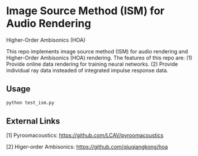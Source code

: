# Image Source Method (ISM) for Audio Rendering

Higher-Order Ambisonics (HOA)

This repo implements image source method (ISM) for audio rendering and Higher-Order Ambisonics (HOA) rendering. The features of this repo are: (1) Provide online data rendering for training neural networks. (2) Provide individual ray data insteaded of integrated impulse response data.

## Usage

```python
python test_ism.py
```

## External Links

[1] Pyroomacoustics: https://github.com/LCAV/pyroomacoustics

[2] Higer-order Ambisonics: https://github.com/qiuqiangkong/hoa